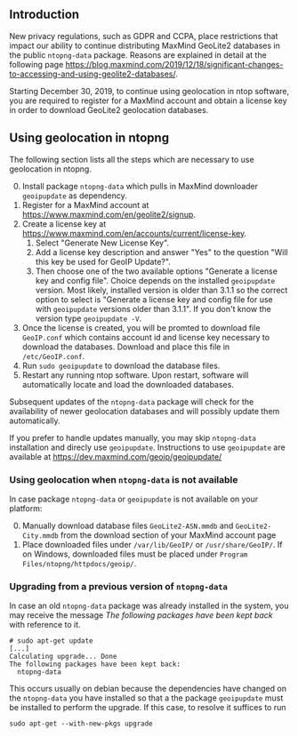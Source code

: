 ## Introduction

New privacy regulations, such as GDPR and CCPA, place restrictions that impact our ability to continue distributing MaxMind GeoLite2 databases in the public `ntopng-data` package. Reasons are explained in detail at the following page https://blog.maxmind.com/2019/12/18/significant-changes-to-accessing-and-using-geolite2-databases/.

Starting December 30, 2019, to continue using geolocation in ntop software, you are required to register for a MaxMind account and obtain a license key in order to download GeoLite2 geolocation databases.

## Using geolocation in ntopng

The following section lists all the steps which are necessary to use geolocation in ntopng.

0. Install package `ntopng-data` which pulls in MaxMind downloader `geoipupdate` as dependency.
1. Register for a MaxMind account at https://www.maxmind.com/en/geolite2/signup.
2. Create a license key at https://www.maxmind.com/en/accounts/current/license-key.
    1. Select "Generate New License Key".
    2. Add a license key description and answer "Yes" to the question "Will this key be used for GeoIP Update?".
    3. Then choose one of the two available options "Generate a license key and config file". Choice depends on the installed `geoipupdate` version. Most likely, installed version is older than 3.1.1 so the correct option to select is "Generate a license key and config file for use with `geoipupdate` versions older than 3.1.1". If you don't know the version type `geoipupdate -V`.
3. Once the license is created, you will be promted to download file `GeoIP.conf` which contains account id and license key necessary to download the databases. Download and place this file in `/etc/GeoIP.conf`.
4. Run `sudo geoipupdate` to download the database files.
5. Restart any running ntop software. Upon restart, software will automatically locate and load the downloaded databases.

Subsequent updates of the `ntopng-data` package will check for the availability of newer geolocation databases and will possibly update them automatically.

If you prefer to handle updates manually, you may skip `ntopng-data` installation and direcly use `geoipupdate`. Instructions to use `geoipupdate` are available at https://dev.maxmind.com/geoip/geoipupdate/

### Using geolocation when `ntopng-data` is not available

In case package `ntopng-data` or `geoipupdate` is not available on your platform:

0. Manually download database files `GeoLite2-ASN.mmdb` and `GeoLite2-City.mmdb` from the download section of your MaxMind account page
1. Place downloaded files under `/var/lib/GeoIP/` or `/usr/share/GeoIP/`. If on Windows, downloaded files must be placed under `Program Files/ntopng/httpdocs/geoip/`.

### Upgrading from a previous version of `ntopng-data`

In case an old `ntopng-data` package was already installed in the system, you may receive the message _The following packages have been kept back_ with reference to it. 

```
# sudo apt-get update
[...]
Calculating upgrade... Done
The following packages have been kept back:
  ntopng-data
```

This occurs usually on debian because the dependencies have changed on the `ntopng-data` you have installed so that a the package `geoipupdate` must be installed to perform the upgrade. If this case, to resolve it suffices to run

```
sudo apt-get --with-new-pkgs upgrade
```
